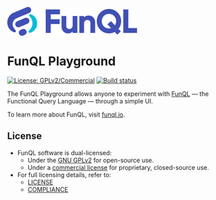 ![FunQL logo](https://raw.githubusercontent.com/funql/funql-playground/main/assets/logo.png)

# FunQL Playground

[![License: GPLv2/Commercial](https://img.shields.io/badge/license-GPLv2%20or%20Commercial-orange.svg)](https://github.com/funql/funql-playground/blob/main/LICENSE)
[![Build status](https://github.com/funql/funql-playground/workflows/build/badge.svg)](https://github.com/funql/funql-playground/actions/workflows/build.yml)

The FunQL Playground allows anyone to experiment with [FunQL](https://funql.io/) — the Functional Query Language
— through a simple UI.

To learn more about FunQL, visit [funql.io](https://funql.io/).

## License

- FunQL software is dual-licensed:
    - Under the [GNU GPLv2](https://github.com/funql/funql-playground/blob/main/LICENSE-GPL) for open-source use.
    - Under a [commercial license](https://funql.io/code/licensing/) for proprietary, closed-source use.
- For full licensing details, refer to:
    - [LICENSE](https://github.com/funql/funql-playground/blob/main/LICENSE)
    - [COMPLIANCE](https://github.com/funql/funql-playground/blob/main/COMPLIANCE.md)